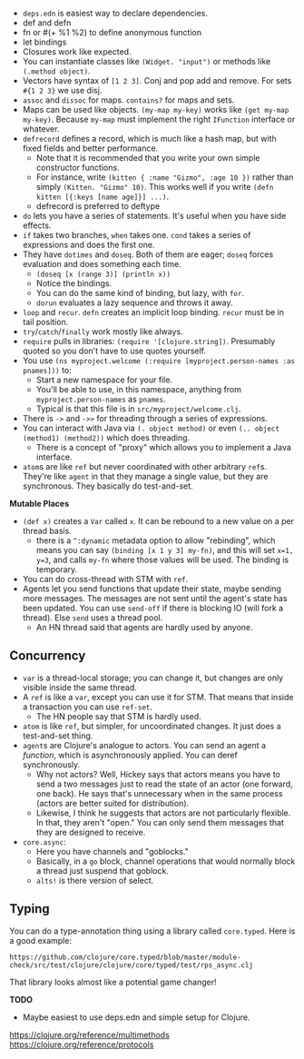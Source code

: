 * `deps.edn` is easiest way to declare dependencies.
* def and defn
* fn or #(+ %1 %2) to define anonymous function
* let bindings
* Closures work like expected.
* You can instantiate classes like `(Widget. "input")` or methods like
  `(.method object)`.
* Vectors have syntax of `[1 2 3]`. Conj and pop add and remove. For
  sets `#{1 2 3}` we use disj.
* `assoc` and `dissoc` for maps. `contains?` for maps and sets.
* Maps can be used like objects. `(my-map my-key)` works like `(get
  my-map my-key)`. Because `my-map` must implement the right
  `IFunction` interface or whatever.
* `defrecord` defines a record, which is much like a hash map, but
  with fixed fields and better performance.
    * Note that it is recommended that you write your own simple
      constructor functions.
    * For instance, write `(kitten { :name "Gizmo", :age 10 })` rather
      than simply `(Kitten. "Gizmo" 10)`. This works well if you write
      `(defn kitten [{:keys [name age]}] ...)`.
    * defrecord is preferred to deftype
* `do` lets you have a series of statements. It's useful when you have
  side effects.
* `if` takes two branches, `when` takes one. `cond` takes a series of
  expressions and does the first one.
* They have `dotimes` and `doseq`. Both of them are eager; `doseq`
  forces evaluation and does something each time.
  * `(doseq [x (range 3)] (println x))`
  * Notice the bindings.
  * You can do the same kind of binding, but lazy, with `for`.
  * `dorun` evaluates a lazy sequence and throws it away.
* `loop` and `recur`. `defn` creates an implicit loop binding. `recur`
  must be in tail position.
* `try`/`catch`/`finally` work mostly like always.
* `require` pulls in libraries: `(require '[clojure.string])`.
  Presumably quoted so you don't have to use quotes yourself.
* You use `(ns myproject.welcome (:require [myproject.person-names :as
  pnames]))` to:
    * Start a new namespace for your file.
    * You'll be able to use, in this namespace, anything from
      `myproject.person-names` as `pnames`.
    * Typical is that this file is in `src/myproject/welcome.clj`.
* There is `->` and `->>` for threading through a series of expressions.
* You can interact with Java via `(. object method)` or even `(.. object
  (method1) (method2))` which does threading.
    * There is a concept of "proxy" which allows you to implement a Java
      interface.
* `atom`s are like `ref` but never coordinated with other arbitrary
  `ref`s. They're like `agent` in that they manage a single value, but
  they are synchronous. They basically do test-and-set.

**Mutable Places**

* `(def x)` creates a `Var` called `x`. It can be rebound to a new value
  on a per thread basis.
    * there is a `^:dynamic` metadata option to allow "rebinding", which
      means you can say `(binding [x 1 y 3] my-fn)`, and this will set
      `x=1, y=3`, and calls `my-fn` where those values will be used. The
      binding is temporary.
* You can do cross-thread with STM with `ref`.
* Agents let you send functions that update their state, maybe sending
  more messages. The messages are not sent until the agent's state has
  been updated. You can use `send-off` if there is blocking IO (will
  fork a thread). Else `send` uses a thread pool.
    * An HN thread said that agents are hardly used by anyone.

## Concurrency

* `var` is a thread-local storage; you can change it, but changes are
  only visible inside the same thread.
* A `ref` is like a `var`, except you can use it for STM. That means
  that inside a transaction you can use `ref-set`.
    * The HN people say that STM is hardly used.
* `atom` is like `ref`, but simpler, for uncoordinated changes. It
  just does a test-and-set thing.
* `agent`s are Clojure's analogue to actors. You can send an agent a
  *function*, which is asynchronously applied. You can deref
  synchronously.
    * Why not actors? Well, Hickey says that actors means you have to
      send a two messages just to read the state of an actor (one
      forward, one back). He says that's unnecessary when in the same
      process (actors are better suited for distribution).
    * Likewise, I think he suggests that actors are not particularly
      flexible. In that, they aren't "open." You can only send them
      messages that they are designed to receive.
* `core.async`:
    * Here you have channels and "goblocks."
    * Basically, in a `go` block, channel operations that would
      normally block a thread just suspend that goblock.
    * `alts!` is there version of select.

## Typing

You can do a type-annotation thing using a library called
`core.typed`. Here is a good example:

    https://github.com/clojure/core.typed/blob/master/module-check/src/test/clojure/clojure/core/typed/test/rps_async.clj

That library looks almost like a potential game changer!

**TODO**

* Maybe easiest to use deps.edn and simple setup for Clojure.

https://clojure.org/reference/multimethods
https://clojure.org/reference/protocols
